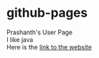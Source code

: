 # github-pages
Prashanth's User Page  
I like java  
Here is the [link to the website](https://prashanthrajan.github.io/github-pages/)